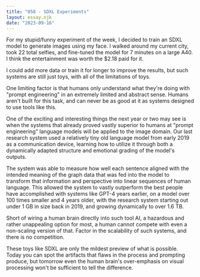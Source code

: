 ```yaml
---
title: "058 - SDXL Experiments"
layout: essay.njk
date: "2023-09-16"
---
```


For my stupid/funny experiment of the week, I decided to train an SDXL model to generate images using my face. I walked around my current city, took 22 total selfies, and fine-tuned the model for 7 minutes on a large A40. I think the entertainment was worth the $2.18 paid for it.

I could add more data or train it for longer to improve the results, but such systems are still just toys, with all of the limitations of toys.

One limiting factor is that humans only understand what they're doing with "prompt engineering" in an extremely limited and abstract sense. Humans aren't built for this task, and can never be as good at it as systems designed to use tools like this.

One of the exciting and interesting things the next year or two may see is when the systems that already proved vastly superior to humans at "prompt engineering" language models will be applied to the image domain. Our last research system used a relatively tiny old language model from early 2019 as a communication device, learning how to utilize it through both a dynamically adapted structure and emotional grading of the model's outputs.

The system was able to measure how well each sentence aligned with the intended meaning of the graph data that was fed into the model to transform that information and perspective into linear sequences of human language. This allowed the system to vastly outperform the best people have accomplished with systems like GPT-4 years earlier, on a model over 100 times smaller and 4 years older, with the research system starting out under 1 GB in size back in 2019, and growing dynamically to over 1.6 TB.

Short of wiring a human brain directly into such tool AI, a hazardous and rather unappealing option for most, a human cannot compete with even a non-scaling version of that. Factor in the scalability of such systems, and there is no competition.

These toys like SDXL are only the mildest preview of what is possible. Today you can spot the artifacts that flaws in the process and prompting produce, but tomorrow even the human brain's over-emphasis on visual processing won't be sufficient to tell the difference.
